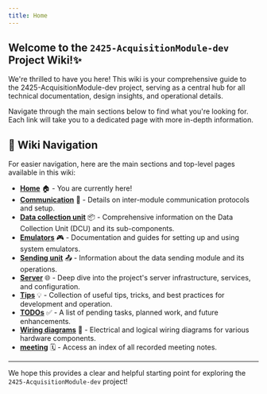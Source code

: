 ```yaml
---
title: Home
---
```

## Welcome to the `2425-AcquisitionModule-dev` Project Wiki!✨

We're thrilled to have you here! This wiki is your comprehensive guide to the 2425-AcquisitionModule-dev project, serving as a central hub for all technical documentation, design insights, and operational details.

Navigate through the main sections below to find what you're looking for. Each link will take you to a dedicated page with more in-depth information.
## 🧭 Wiki Navigation

For easier navigation, here are the main sections and top-level pages available in this wiki:

*   **[Home](https://gitlab.com/hydromotive/2425-acquistionmodule-dev/-/wikis/home)** 🏠 - You are currently here!
*   **[Communication](https://gitlab.com/hydromotive/2425-acquistionmodule-dev/-/wikis/home/Communication)** 💬 - Details on inter-module communication protocols and setup.
*   **[Data collection unit](https://gitlab.com/hydromotive/2425-acquistionmodule-dev/-/wikis/home/Data-collection-unit)** 📦 - Comprehensive information on the Data Collection Unit (DCU) and its sub-components.
*   **[Emulators](https://gitlab.com/hydromotive/2425-acquistionmodule-dev/-/wikis/home/Emulators)** 🎮 - Documentation and guides for setting up and using system emulators.
*   **[Sending unit](https://gitlab.com/hydromotive/2425-acquistionmodule-dev/-/wikis/home/Sending-unit)** 📤 - Information about the data sending module and its operations.
*   **[Server](https://gitlab.com/hydromotive/2425-acquistionmodule-dev/-/wikis/home/Server)** 🌐 - Deep dive into the project's server infrastructure, services, and configuration.
*   **[Tips](https://gitlab.com/hydromotive/2425-acquistionmodule-dev/-/wikis/home/Tips)** 💡 - Collection of useful tips, tricks, and best practices for development and operation.
*   **[TODOs](https://gitlab.com/hydromotive/2425-acquistionmodule-dev/-/wikis/home/TODOs)** ✅ - A list of pending tasks, planned work, and future enhancements.
*   **[Wiring diagrams](https://gitlab.com/hydromotive/2425-acquistionmodule-dev/-/wikis/home/Wiring-diagrams)** 🔌 - Electrical and logical wiring diagrams for various hardware components.
*   **[meeting](https://gitlab.com/hydromotive/2425-acquistionmodule-dev/-/wikis/home/meetings)** 🗓️ - Access an index of all recorded meeting notes.

---

We hope this provides a clear and helpful starting point for exploring the `2425-AcquisitionModule-dev` project!